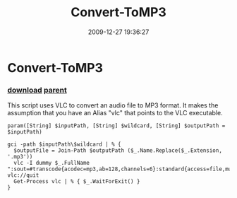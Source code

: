 ﻿---
pid:            1561
parent:         1501
children:       
poster:         CrazyDave
title:          Convert-ToMP3
date:           2009-12-27 19:36:27
description:    This script uses VLC to convert an audio file to MP3 format. It makes the assumption that you have an Alias "vlc" that points to the VLC executable.
format:         posh
---

# Convert-ToMP3

### [download](1561.ps1) [parent](1501.md) 

This script uses VLC to convert an audio file to MP3 format. It makes the assumption that you have an Alias "vlc" that points to the VLC executable.

```posh
param([String] $inputPath, [String] $wildcard, [String] $outputPath = $inputPath)

gci -path $inputPath\$wildcard | % {  
  $outputFile = Join-Path $outputPath ($_.Name.Replace($_.Extension, '.mp3'))  
  vlc -I dummy $_.FullName ":sout=#transcode{acodec=mp3,ab=128,channels=6}:standard{access=file,mux=asf,dst=$outputFile}" vlc://quit
  Get-Process vlc | % { $_.WaitForExit() }
}
```
